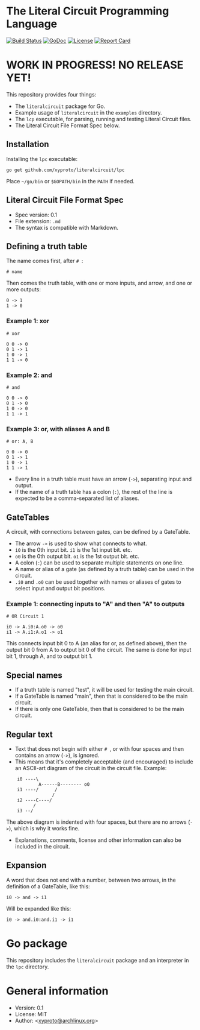 # The Literal Circuit Programming Language

[![Build Status](https://travis-ci.org/xyproto/literalcircuit.svg?branch=master)](https://travis-ci.org/xyproto/literalcircuit) [![GoDoc](https://godoc.org/github.com/xyproto/literalcircuit?status.svg)](http://godoc.org/github.com/xyproto/literalcircuit) [![License](http://img.shields.io/badge/license-MIT-red.svg?style=flat)](https://raw.githubusercontent.com/xyproto/literalcircuit/master/LICENSE) [![Report Card](https://img.shields.io/badge/go_report-A+-brightgreen.svg?style=flat)](http://goreportcard.com/report/xyproto/literalcircuit)

# WORK IN PROGRESS! NO RELEASE YET!

This repository provides four things:

* The `literalcircuit` package for Go.
* Example usage of `literalcircuit` in the `examples` directory.
* The `lcp` executable, for parsing, running and testing Literal Circuit files.
* The Literal Circuit File Format Spec below.

## Installation

Installing the `lpc` executable:

    go get github.com/xyproto/literalcircuit/lpc

Place `~/go/bin` or `$GOPATH/bin` in the `PATH` if needed.

## Literal Circuit File Format Spec

* Spec version: 0.1
* File extension: `.md`
* The syntax is compatible with Markdown.

## Defining a truth table

The name comes first, after `# `:

    # name

Then comes the truth table, with one or more inputs, and arrow, and one or more outputs:

    0 -> 1
    1 -> 0

### Example 1: xor

    # xor

    0 0 -> 0
    0 1 -> 1
    1 0 -> 1
    1 1 -> 0

### Example 2: and

    # and

    0 0 -> 0
    0 1 -> 0
    1 0 -> 0
    1 1 -> 1

### Example 3: or, with aliases A and B

    # or: A, B

    0 0 -> 0
    0 1 -> 1
    1 0 -> 1
    1 1 -> 1

* Every line in a truth table must have an arrow (`->`), separating input and output.
* If the name of a truth table has a colon (`:`), the rest of the line is expected to be a comma-separated list of aliases.

## GateTables

A circuit, with connections between gates, can be defined by a GateTable.

* The arrow `->` is used to show what connects to what.
* `i0` is the 0th input bit. `i1` is the 1st input bit. etc.
* `o0` is the 0th output bit. `o1` is the 1st output bit. etc.
* A colon (`:`)  can be used to separate multiple statements on one line.
* A name or alias of a gate (as defined by a truth table) can be used in the circuit.
* `.i0` and `.o0` can be used together with names or aliases of gates to select input and output bit positions.

### Example 1: connecting inputs to "A" and then "A" to outputs

    # OR Circuit 1

    i0 -> A.i0:A.o0 -> o0
    i1 -> A.i1:A.o1 -> o1

This connects input bit 0 to A (an alias for or, as defined above), then the output bit 0 from A to output bit 0 of the circuit.
The same is done for input bit 1, through A, and to output bit 1.

## Special names

* If a truth table is named "test", it will be used for testing the main circuit.
* If a GateTable is named "main", then that is considered to be the main circuit.
* If there is only one GateTable, then that is considered to be the main circuit.

## Regular text

* Text that does not begin with either `# `, or with four spaces and then contains an arrow (`->`), is ignored.
* This means that it's completely acceptable (and encouraged) to include an ASCII-art diagram of the circuit in the circuit file. Example:

```none
    i0 ----\
            A------B-------- o0
    i1 ----/      /
                 /
    i2 ----C----/
          /
    i3 --/
```

The above diagram is indented with four spaces, but there are no arrows (`->`), which is why it works fine.

* Explanations, comments, license and other information can also be included in the circuit.

## Expansion

A word that does not end with a number, between two arrows, in the definition of a GateTable, like this:

`i0 -> and -> i1`

Will be expanded like this:

`i0 -> and.i0:and.i1 -> i1`

# Go package

This repository includes the `literalcircuit` package and an interpreter in the `lpc` directory.

# General information

* Version: 0.1
* License: MIT
* Author: &lt;xyproto@archlinux.org&gt;

